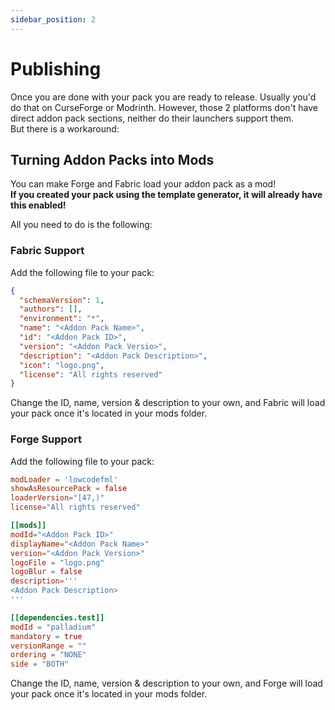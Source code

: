 ```yaml
---
sidebar_position: 2
---
```


# Publishing
Once you are done with your pack you are ready to release. Usually you'd do that on CurseForge or Modrinth.
However, those 2 platforms don't have direct addon pack sections, neither do their launchers support them.  
But there is a workaround:

## Turning Addon Packs into Mods
You can make Forge and Fabric load your addon pack as a mod!  
**If you created your pack using the template generator, it will already have this enabled!**

All you need to do is the following:  

### Fabric Support
Add the following file to your pack:
```json title="fabric.mod.json"
{
  "schemaVersion": 1,
  "authors": [],
  "environment": "*",
  "name": "<Addon Pack Name>",
  "id": "<Addon Pack ID>",
  "version": "<Addon Pack Versio>",
  "description": "<Addon Pack Description>",
  "icon": "logo.png",
  "license": "All rights reserved"
}
```
Change the ID, name, version & description to your own, and Fabric will load your pack once it's located in your mods folder.


### Forge Support
Add the following file to your pack:
```toml title="META-INF/mods.toml"
modLoader = 'lowcodefml'
showAsResourcePack = false
loaderVersion="[47,)"
license="All rights reserved"

[[mods]]
modId="<Addon Pack ID>"
displayName="<Addon Pack Name>"
version="<Addon Pack Version>"
logoFile = "logo.png"
logoBlur = false
description='''
<Addon Pack Description>
'''

[[dependencies.test]]
modId = "palladium"
mandatory = true
versionRange = ""
ordering = "NONE"
side = "BOTH"
```
Change the ID, name, version & description to your own, and Forge will load your pack once it's located in your mods folder.